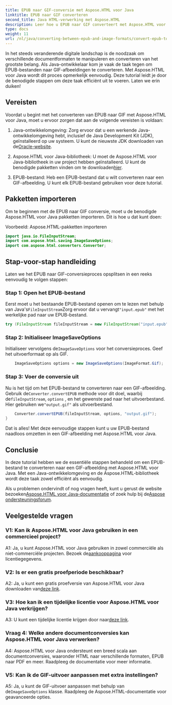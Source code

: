 ```yaml
---
title: EPUB naar GIF-conversie met Aspose.HTML voor Java
linktitle: EPUB naar GIF converteren
second_title: Java HTML-verwerking met Aspose.HTML
description: Leer hoe u EPUB naar GIF converteert met Aspose.HTML voor Java. Eenvoudig, efficiënt en betrouwbaar.
type: docs
weight: 11
url: /nl/java/converting-between-epub-and-image-formats/convert-epub-to-gif/
---
```

In het steeds veranderende digitale landschap is de noodzaak om verschillende documentformaten te manipuleren en converteren van het grootste belang. Als Java-ontwikkelaar kom je vaak de taak tegen om EPUB-bestanden naar GIF-afbeeldingen te converteren. Met Aspose.HTML voor Java wordt dit proces opmerkelijk eenvoudig. Deze tutorial leidt je door de benodigde stappen om deze taak efficiënt uit te voeren. Laten we erin duiken!

## Vereisten

Voordat u begint met het converteren van EPUB naar GIF met Aspose.HTML voor Java, moet u ervoor zorgen dat aan de volgende vereisten is voldaan:

1. Java-ontwikkelomgeving:
    Zorg ervoor dat u een werkende Java-ontwikkelomgeving hebt, inclusief de Java Development Kit (JDK), geïnstalleerd op uw systeem. U kunt de nieuwste JDK downloaden van de[Oracle-website](https://www.oracle.com/java/technologies/javase-downloads.html).

2. Aspose.HTML voor Java-bibliotheek:
    U moet de Aspose.HTML voor Java-bibliotheek in uw project hebben geïnstalleerd. U kunt de benodigde pakketten vinden om te downloaden[hier](https://releases.aspose.com/html/java/).

3. EPUB-bestand:
   Heb een EPUB-bestand dat u wilt converteren naar een GIF-afbeelding. U kunt elk EPUB-bestand gebruiken voor deze tutorial.

## Pakketten importeren

Om te beginnen met de EPUB naar GIF conversie, moet u de benodigde Aspose.HTML voor Java pakketten importeren. Dit is hoe u dat kunt doen:

Voorbeeld: Aspose.HTML-pakketten importeren
```java
import java.io.FileInputStream;
import com.aspose.html.saving.ImageSaveOptions;
import com.aspose.html.converters.Converter;
```

## Stap-voor-stap handleiding

Laten we het EPUB naar GIF-conversieproces opsplitsen in een reeks eenvoudig te volgen stappen:

### Stap 1: Open het EPUB-bestand

 Eerst moet u het bestaande EPUB-bestand openen om te lezen met behulp van Java's`FileInputStream`Zorg ervoor dat u vervangt`"input.epub"` met het werkelijke pad naar uw EPUB-bestand.

```java
try (FileInputStream fileInputStream = new FileInputStream("input.epub")) {
```

### Stap 2: Initialiseer ImageSaveOptions

 Initialiseer vervolgens de`ImageSaveOptions` voor het conversieproces. Geef het uitvoerformaat op als GIF.

```java
    ImageSaveOptions options = new ImageSaveOptions(ImageFormat.Gif);
```

### Stap 3: Voer de conversie uit

 Nu is het tijd om het EPUB-bestand te converteren naar een GIF-afbeelding. Gebruik de`Converter.convertEPUB` methode voor dit doel, waarbij de`fileInputStream`, `options` , en het gewenste pad naar het uitvoerbestand. Hier gebruiken we`"output.gif"` als uitvoerbestand.

```java
    Converter.convertEPUB(fileInputStream, options, "output.gif");
}
```

Dat is alles! Met deze eenvoudige stappen kunt u uw EPUB-bestand naadloos omzetten in een GIF-afbeelding met Aspose.HTML voor Java.

## Conclusie

In deze tutorial hebben we de essentiële stappen behandeld om een EPUB-bestand te converteren naar een GIF-afbeelding met Aspose.HTML voor Java. Met een Java-ontwikkelomgeving en de Aspose.HTML-bibliotheek wordt deze taak zowel efficiënt als eenvoudig.

 Als u problemen ondervindt of nog vragen heeft, kunt u gerust de website bezoeken[Aspose.HTML voor Java-documentatie](https://reference.aspose.com/html/java/) of zoek hulp bij de[Aspose ondersteuningsforum](https://forum.aspose.com/).

## Veelgestelde vragen

### V1: Kan ik Aspose.HTML voor Java gebruiken in een commercieel project?

A1: Ja, u kunt Aspose.HTML voor Java gebruiken in zowel commerciële als niet-commerciële projecten. Bezoek de[aankooppagina](https://purchase.aspose.com/buy) voor licentiegegevens.

### V2: Is er een gratis proefperiode beschikbaar?

 A2: Ja, u kunt een gratis proefversie van Aspose.HTML voor Java downloaden van[deze link](https://releases.aspose.com/).

### V3: Hoe kan ik een tijdelijke licentie voor Aspose.HTML voor Java verkrijgen?

 A3: U kunt een tijdelijke licentie krijgen door naar[deze link](https://purchase.aspose.com/temporary-license/).

### Vraag 4: Welke andere documentconversies kan Aspose.HTML voor Java verwerken?

A4: Aspose.HTML voor Java ondersteunt een breed scala aan documentconversies, waaronder HTML naar verschillende formaten, EPUB naar PDF en meer. Raadpleeg de documentatie voor meer informatie.

### V5: Kan ik de GIF-uitvoer aanpassen met extra instellingen?

 A5: Ja, u kunt de GIF-uitvoer aanpassen met behulp van de`ImageSaveOptions` klasse. Raadpleeg de Aspose.HTML-documentatie voor geavanceerde opties.